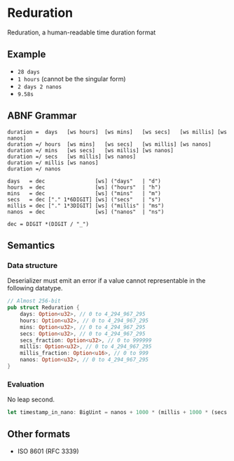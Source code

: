 # Reduration

Reduration, a human-readable time duration format

## Example

- `28 days`
- `1 hours` (cannot be the singular form)
- `2 days 2 nanos`
- `9.58s`

## ABNF Grammar

```abnf
duration =  days   [ws hours]  [ws mins]   [ws secs]   [ws millis] [ws nanos]
duration =/ hours  [ws mins]   [ws secs]   [ws millis] [ws nanos]
duration =/ mins   [ws secs]   [ws millis] [ws nanos]
duration =/ secs   [ws millis] [ws nanos]
duration =/ millis [ws nanos]
duration =/ nanos

days   = dec                [ws] ("days"   | "d")
hours  = dec                [ws] ("hours"  | "h")
mins   = dec                [ws] ("mins"   | "m")
secs   = dec ["." 1*6DIGIT] [ws] ("secs"   | "s")
millis = dec ["." 1*3DIGIT] [ws] ("millis" | "ms")
nanos  = dec                [ws] ("nanos"  | "ns")

dec = DIGIT *(DIGIT / "_")
```

## Semantics

### Data structure

Deserializer must emit an error if a value cannot representable in the following datatype.

```rust
// Almost 256-bit
pub struct Reduration {
    days: Option<u32>, // 0 to 4_294_967_295
    hours: Option<u32>, // 0 to 4_294_967_295
    mins: Option<u32>, // 0 to 4_294_967_295
    secs: Option<u32>, // 0 to 4_294_967_295
    secs_fraction: Option<u32>, // 0 to 999999
    millis: Option<u32>, // 0 to 4_294_967_295
    millis_fraction: Option<u16>, // 0 to 999
    nanos: Option<u32>, // 0 to 4_294_967_295
}
```

### Evaluation

No leap second.

```rust
let timestamp_in_nano: BigUint = nanos + 1000 * (millis + 1000 * (secs + 60 * (mins + 60 * (hours + 24 * days))));
```

## Other formats

- ISO 8601 (RFC 3339)
